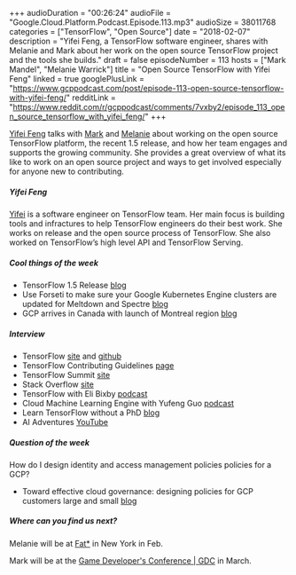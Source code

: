 +++
audioDuration = "00:26:24"
audioFile = "Google.Cloud.Platform.Podcast.Episode.113.mp3"
audioSize = 38011768
categories = ["TensorFlow", "Open Source"]
date = "2018-02-07"
description = "Yifei Feng, a TensorFlow software engineer, shares with Melanie and Mark about her work on the open source TensorFlow project and the tools she builds."
draft = false
episodeNumber = 113
hosts = ["Mark Mandel", "Melanie Warrick"]
title = "Open Source TensorFlow with Yifei Feng"
linked = true
googlePlusLink = "https://www.gcppodcast.com/post/episode-113-open-source-tensorflow-with-yifei-feng/"
redditLink = "https://www.reddit.com/r/gcppodcast/comments/7vxby2/episode_113_open_source_tensorflow_with_yifei_feng/"
+++

[Yifei Feng](https://github.com/yifeif) talks with [Mark](https://twitter.com/Neurotic) and [Melanie](https://twitter.com/nyghtowl) about working on the open source TensorFlow platform, the recent 1.5 release, and how her team engages and supports the growing community. She provides a great overview of what its like to work on an open source project and ways to get involved especially for anyone new to contributing.

<!--more-->

##### Yifei Feng

[Yifei](https://github.com/yifeif) is a software engineer on TensorFlow team. Her main focus is building tools and infractures to help TensorFlow engineers do their best work. She works on release and the open source process of TensorFlow. She also worked on TensorFlow’s high level API and TensorFlow Serving.

##### Cool things of the week
- TensorFlow 1.5 Release [blog](https://developers.googleblog.com/2018/01/announcing-tensorflow-15.html)
- Use Forseti to make sure your Google Kubernetes Engine clusters are updated for Meltdown and Spectre [blog](https://cloudplatform.googleblog.com/2018/02/use-Forseti-to-make-sure-your-Google-Kubernetes-Engine-clusters-are-updated-for-Meltdown-and-Spectre.html)
- GCP arrives in Canada with launch of Montreal region [blog](https://cloudplatform.googleblog.com/2018/02/GCP-arrives-in-Canada-with-launch-of-Montreal-region.html)

##### Interview
- TensorFlow [site](https://www.tensorflow.org/) and [github](https://github.com/tensorflow)
- TensorFlow Contributing Guidelines [page](https://github.com/tensorflow/tensorflow/blob/master/CONTRIBUTING.md)
- TensorFlow Summit [site](https://www.tensorflow.org/dev-summit/)
- Stack Overflow [site](https://stackoverflow.com/)
- TensorFlow with Eli Bixby [podcast](https://www.gcppodcast.com/post/episode-31-tensorflow-with-eli-bixby/)
- Cloud Machine Learning Engine with Yufeng Guo [podcast](https://www.gcppodcast.com/post/episode-71-cloud-ml-with-yufeng-guo/)
- Learn TensorFlow without a PhD [blog](https://cloud.google.com/blog/big-data/2017/01/learn-tensorflow-and-deep-learning-without-a-phd)
- AI Adventures [YouTube](https://www.youtube.com/playlist?list=PLIivdWyY5sqJxnwJhe3etaK7utrBiPBQ2)

##### Question of the week

How do I design identity and access management policies policies for a GCP?

 - Toward effective cloud governance: designing policies for GCP customers large and small [blog](https://cloudplatform.googleblog.com/2018/02/designing-policies-for-GCP-customers-large-and-small.html)

##### Where can you find us next?

Melanie will be at [Fat*](https://fatconference.org/) in New York in Feb.

Mark will be at the [Game Developer's Conference | GDC](http://www.gdconf.com/) in March.


